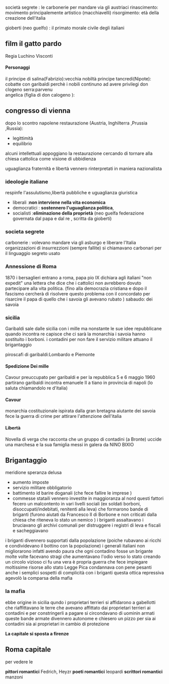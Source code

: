 


società segrete : le carbonerie per mandare via gli austriaci
rinascimento: movimento principalemente artistico (macchiavelli)
risorgimento: età della creazione dell'italia

gioberti (neo guelfo) : il primato morale civile degli italiani

## film il gatto pardo

Regia	Luchino Visconti


#### Personaggi

il principe di salina(Fabrizio):vecchia nobiltà 
principe tancredi(Nipote): cobatte con garibaldi perchè i nobili continuno ad avere  privilegi
don clogeno serra:parvenu  
angelica (figlia di don calogeno ):



## congresso di vienna

dopo lo scontro napolene
restaurazione (Austria, Inghilterra ,Prussia ,Russia):
- legittimità 
- equilibrio

alcuni intellettuali appoggiano la restaurazione cercando di tornare alla chiesa cattolica come visione di ubbidienza


uguaglianza fraternità e libertà vennero rinterpretati in maniera nazionalista 

### ideologie italiane

respinfe l'assulutismo,libertà pubbliche e uguaglianza giuristica
- liberali :**non interviene nella vita economica** 
- democratici : **sostennero l'uguaglianza politica**,  
- socialisti :**eliminazione della proprietà**
(neo guelfa federazione governata dal papa e dal re , scritta da gioberti)


### societa segrete

carbonerie : volevano mandare via gli asburgo e liberare l'Italia organizzazioni di insurrezzioni (sempre fallite) si chiamavano carbonari per il linguaggio segreto usato

### Annessione di Roma

1870
i bersaglieri entrano a roma, papa pio IX dichiara agli italiani "non expedit" una lettera che dice che i cattolici non avrebbero dovuto partecipare alla vita politica. 
(fino alla democrazia cristiana e dopo il fascismo cercherà di risolvere questo problema con il concordato per risarcire il papa di quello che i savoia gli avevano rubato )
sabaudo: dei savoia 

### sicilia


Garibaldi sale dalle sicilia con i mille ma nonstante le sue idee repubblicane quando incontra re capisce che ci sarà la monarchia
i savoia hanno sostituito i borboni. i contadini per non fare il servizio militare attuano il brigantaggio


piroscafi di garibaldi:Lombardo e Piemonte

#### Spedizione Dei mille

Cavour preuccupato per garibaldi e per la repubblica
5 e 6 maggio 1960 partirano
garibaldi incontra emanuele II a tiano in provincia di napoli (lo saluta chiamandolo re d'italia)

#### Cavour

monarchia costituzionale ispirata dalla gran bretagna aiutante dei savoia 
fece la guerra di crime per attirare l'attenzione dell'italia

#### Libertà

Novella di verga  che racconta che un gruppo di contadini (a Bronte) uccide una marchesa e la sua famiglia messi in galera da NINO BIXIO

## Brigantaggio 

meridione speranza delusa 
- aumento imposte
- servizio militare obbligatorio
- battimento id barire doganali (che fece fallire le imprese )
- commesse stataili vennero investite in maggioranza al nord
questi fattori fecero un malcontento in vari livelli sociali (ex soldati borboni, disoccupati/indebitati, renitenti alla leva)
che formarono bande di briganti (furono aiutati da Francesco II di Borbone e non criticati dalla chiesa che  riteneva lo stato un nemico )
i briganti assaltavano i bruciavano gli archivi comunali per distruggere i registri di leva e fiscali e sacheggiavano

i briganti divennero supportati dalla popolazione (poiche rubavano ai ricchi e condividevano il bottino con la popolazione)
i generali italiani non migliorarono infatti avendo paura che ogni contadino fosse un brigante molte volte facevano stragi che aumentavano l'odio verso lo stato creando un circolo vizioso
ci fu una vera è propria guerra che fece impiegare moltissime risorse allo stato
Legge Pica condannava con pene pesanti anche i semplici sospetti di complicità con i briganti
questa ottica repressiva agevolò la comparsa della mafia

### la mafia

ebbe origine in sicilia qundo i proprietari terrieri si affidarono a gabellotti che riaffittavano le terre che avevano affittato dai proprietari terrieri ai contadini e per constringerli a pagare si circondavano di uominin armati
queste bande armate divennero autonome e chiesero un pizzo per sia ai contadini sia ai proprietari in cambio di protezione 

**La capitale si sposta a firenze**
 
## Roma capitale
per vedere le 




**pittori romantici**
Fedrich, Heyzr 
**poeti romantici**
leopardi
**scrittori romantici**
manzoni 


